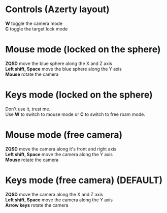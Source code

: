 # Controls (Azerty layout)
**W** toggle the camera mode\
**C** toggle the target lock mode

# Mouse mode (locked on the sphere)
**ZQSD** move the blue sphere along the X and Z axis\
**Left shift, Space** move the blue sphere along the Y axis\
**Mouse** rotate the camera

# Keys mode (locked on the sphere)
Don't use it, trust me.\
Use **W** to switch to mouse mode or **C** to switch to free roam mode.

# Mouse mode (free camera)
**ZQSD** move the camera along it's front and right axis\
**Left shift, Space** move the camera along the Y axis\
**Mouse** rotate the camera

# Keys mode (free camera) (DEFAULT)
**ZQSD** move the camera along the X and Z axis\
**Left shift, Space** move the camera along the Y axis\
**Arrow keys** rotate the camera